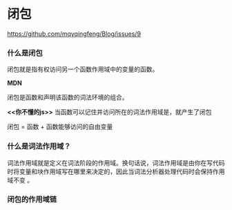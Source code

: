 # 闭包

https://github.com/mqyqingfeng/Blog/issues/9


### 什么是闭包

闭包就是指有权访问另一个函数作用域中的变量的函数。

**MDN**

闭包是函数和声明该函数的词法环境的组合。

**<<你不懂的js>>**
当函数可以记住并访问所在的词法作用域是，就产生了闭包

闭包 = 函数 + 函数能够访问的自由变量

### 什么是词法作用域？

词法作用域就是定义在词法阶段的作用域。换句话说，词法作用域是由你在写代码时将变量和块作用域写在哪里来决定的，因此当词法分析器处理代码时会保持作用域不变 。

### 闭包的作用域链

